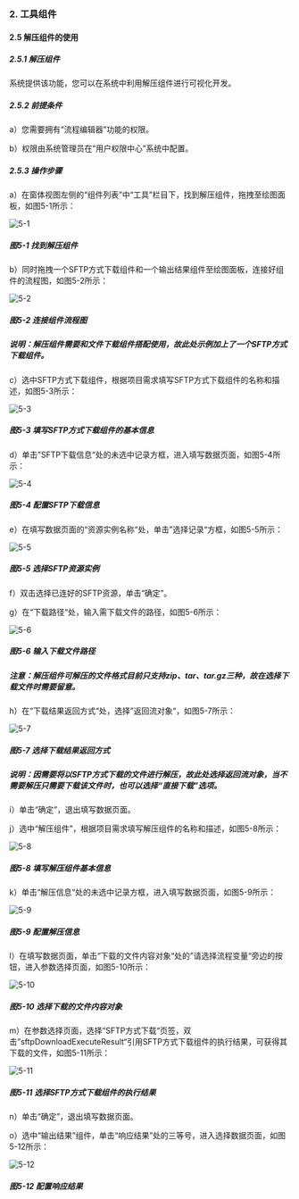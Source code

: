 ### 2. 工具组件

#### 2.5 解压组件的使用

##### 2.5.1 解压组件

系统提供该功能，您可以在系统中利用解压组件进行可视化开发。

##### 2.5.2 前提条件

a）您需要拥有“流程编辑器”功能的权限。

b）权限由系统管理员在“用户权限中心”系统中配置。

##### 2.5.3 操作步骤

a）在窗体视图左侧的“组件列表”中“工具”栏目下，找到解压组件，拖拽至绘图面板，如图5-1所示：

![5-1](https://www.feisuanyz.com/fsimage/zc-image/cz_22_1_3_01.png)

##### 图5-1 找到解压组件

b）同时拖拽一个SFTP方式下载组件和一个输出结果组件至绘图面板，连接好组件的流程图，如图5-2所示：

![5-2](https://www.feisuanyz.com/fsimage/zc-image/cz_22_1_3_02.png)

##### 图5-2 连接组件流程图

##### 说明：解压组件需要和文件下载组件搭配使用，故此处示例加上了一个SFTP方式下载组件。

c）选中SFTP方式下载组件，根据项目需求填写SFTP方式下载组件的名称和描述，如图5-3所示：

![5-3](https://www.feisuanyz.com/fsimage/zc-image/cz_22_1_3_03.png)

##### 图5-3 填写SFTP方式下载组件的基本信息

d）单击”SFTP下载信息“处的未选中记录方框，进入填写数据页面，如图5-4所示：

![5-4](https://www.feisuanyz.com/fsimage/zc-image/cz_22_1_3_04.png)

##### 图5-4 配置SFTP下载信息

e）在填写数据页面的“资源实例名称“处，单击”选择记录“方框，如图5-5所示：

![5-5](https://www.feisuanyz.com/fsimage/zc-image/cz_22_1_3_05.png)

##### 图5-5 选择SFTP资源实例

f）双击选择已连好的SFTP资源，单击“确定”。

g）在“下载路径“处，输入需下载文件的路径，如图5-6所示：

![5-6](https://www.feisuanyz.com/fsimage/zc-image/cz_22_1_3_06.png)

##### 图5-6 输入下载文件路径

##### 注意：解压组件可解压的文件格式目前只支持zip、tar、tar.gz三种，故在选择下载文件时需要留意。

h）在“下载结果返回方式“处，选择”返回流对象“，如图5-7所示：

![5-7](https://www.feisuanyz.com/fsimage/zc-image/cz_22_1_3_07.png)

##### 图5-7 选择下载结果返回方式

##### 说明：因需要将以SFTP方式下载的文件进行解压，故此处选择返回流对象，当不需要解压只需要下载该文件时，也可以选择“直接下载”选项。

i）单击“确定”，退出填写数据页面。

j）选中“解压组件”，根据项目需求填写解压组件的名称和描述，如图5-8所示：

![5-8](https://www.feisuanyz.com/fsimage/zc-image/cz_22_1_3_08.png)

##### 图5-8 填写解压组件基本信息

k）单击“解压信息“处的未选中记录方框，进入填写数据页面，如图5-9所示：

![5-9](https://www.feisuanyz.com/fsimage/zc-image/cz_22_1_3_09.png)

##### 图5-9 配置解压信息

l）在填写数据页面，单击“下载的文件内容对象“处的”请选择流程变量“旁边的按钮，进入参数选择页面，如图5-10所示：

![5-10](https://www.feisuanyz.com/fsimage/zc-image/cz_22_1_3_10.png)

##### 图5-10 选择下载的文件内容对象

m）在参数选择页面，选择“SFTP方式下载“页签，双击”sftpDownloadExecuteResult“引用SFTP方式下载组件的执行结果，可获得其下载的文件，如图5-11所示：

![5-11](https://www.feisuanyz.com/fsimage/zc-image/cz_22_1_3_11.png)

##### 图5-11 选择SFTP方式下载组件的执行结果

n）单击“确定”，退出填写数据页面。

o）选中“输出结果”组件，单击“响应结果”处的三等号，进入选择数据页面，如图5-12所示：

![5-12](https://www.feisuanyz.com/fsimage/zc-image/cz_22_1_3_12.png)

##### 图5-12 配置响应结果

